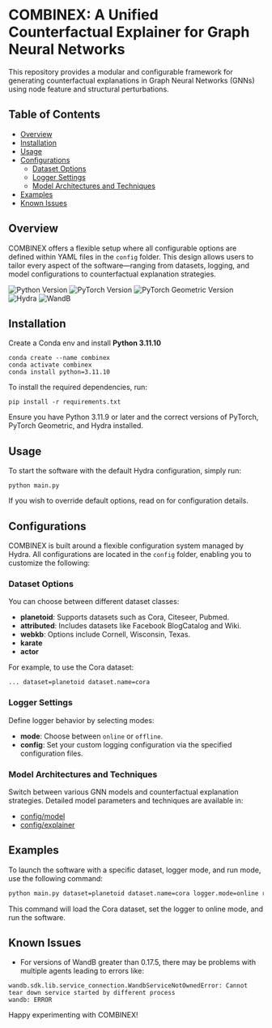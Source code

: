 # COMBINEX: A Unified Counterfactual Explainer for Graph Neural Networks

This repository provides a modular and configurable framework for generating counterfactual explanations in Graph Neural Networks (GNNs) using node feature and structural perturbations.

## Table of Contents
- [Overview](#overview)
- [Installation](#installation)
- [Usage](#usage)
- [Configurations](#configurations)
    - [Dataset Options](#dataset-options)
    - [Logger Settings](#logger-settings)
    - [Model Architectures and Techniques](#model-architectures-and-techniques)
- [Examples](#examples)
- [Known Issues](#known-issues)

## Overview

COMBINEX offers a flexible setup where all configurable options are defined within YAML files in the `config` folder. This design allows users to tailor every aspect of the software—ranging from datasets, logging, and model configurations to counterfactual explanation strategies.

![Python Version](https://img.shields.io/badge/python-3.11.10-brightgreen)
![PyTorch Version](https://img.shields.io/badge/pytorch-2.5.0-brightgreen)
![PyTorch Geometric Version](https://img.shields.io/badge/torch_geometric-2.6.1-brightgreen)
![Hydra](https://img.shields.io/badge/hydracore-1.3.2-brightgreen)
![WandB](https://img.shields.io/badge/wandb-0.17.5-brightgreen)

## Installation
Create a Conda env and install **Python 3.11.10**
```setup
conda create --name combinex
conda activate combinex
conda install python=3.11.10
```
To install the required dependencies, run:

```setup
pip install -r requirements.txt
```

Ensure you have Python 3.11.9 or later and the correct versions of PyTorch, PyTorch Geometric, and Hydra installed.

## Usage

To start the software with the default Hydra configuration, simply run:

```start
python main.py
```

If you wish to override default options, read on for configuration details.

## Configurations

COMBINEX is built around a flexible configuration system managed by Hydra. All configurations are located in the `config` folder, enabling you to customize the following:

### Dataset Options

You can choose between different dataset classes:

- **planetoid**: Supports datasets such as Cora, Citeseer, Pubmed.
- **attributed**: Includes datasets like Facebook BlogCatalog and Wiki.
- **webkb**: Options include Cornell, Wisconsin, Texas.
- **karate**
- **actor**

For example, to use the Cora dataset:

```dataset
... dataset=planetoid dataset.name=cora
```

### Logger Settings

Define logger behavior by selecting modes:

- **mode**: Choose between `online` or `offline`.
- **config**: Set your custom logging configuration via the specified configuration files.

### Model Architectures and Techniques

Switch between various GNN models and counterfactual explanation strategies. Detailed model parameters and techniques are available in:

- [config/model](config/model)
- [config/explainer](config/explainer)

## Examples

To launch the software with a specific dataset, logger mode, and run mode, use the following command:

```bash
python main.py dataset=planetoid dataset.name=cora logger.mode=online run_mode=run
```

This command will load the Cora dataset, set the logger to online mode, and run the software.

## Known Issues

- For versions of WandB greater than 0.17.5, there may be problems with multiple agents leading to errors like:

```
wandb.sdk.lib.service_connection.WandbServiceNotOwnedError: Cannot tear down service started by different process
wandb: ERROR 
```

Happy experimenting with COMBINEX!

